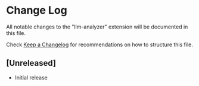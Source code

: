 # Change Log

All notable changes to the "llm-analyzer" extension will be documented in this file.

Check [Keep a Changelog](http://keepachangelog.com/) for recommendations on how to structure this file.

## [Unreleased]

- Initial release